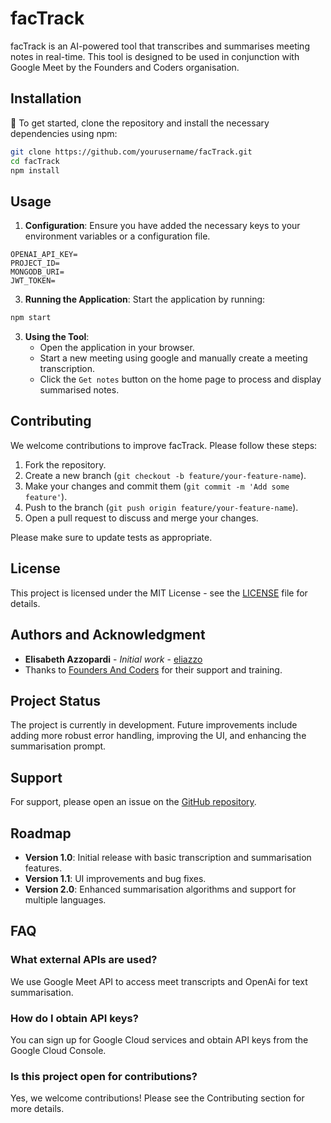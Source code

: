 # facTrack

facTrack is an AI-powered tool that transcribes and summarises meeting notes in real-time. This tool is designed to be used in conjunction with Google Meet by the Founders and Coders organisation.

## Installation

🏁 To get started, clone the repository and install the necessary dependencies using npm:

```bash
git clone https://github.com/yourusername/facTrack.git
cd facTrack
npm install
```

## Usage

1. **Configuration**: Ensure you have added the necessary keys to your environment variables or a configuration file.
```
OPENAI_API_KEY=
PROJECT_ID=
MONGODB_URI=
JWT_TOKEN=
```

3. **Running the Application**: Start the application by running:

```bash
npm start
```

3. **Using the Tool**:
   - Open the application in your browser.
   - Start a new meeting using google and manually create a meeting transcription.
   - Click the ```Get notes``` button on the home page to process and display summarised notes.

## Contributing

We welcome contributions to improve facTrack. Please follow these steps:

1. Fork the repository.
2. Create a new branch (`git checkout -b feature/your-feature-name`).
3. Make your changes and commit them (`git commit -m 'Add some feature'`).
4. Push to the branch (`git push origin feature/your-feature-name`).
5. Open a pull request to discuss and merge your changes.

Please make sure to update tests as appropriate.

## License

This project is licensed under the MIT License - see the [LICENSE](LICENSE) file for details.

## Authors and Acknowledgment

- **Elisabeth Azzopardi** - _Initial work_ - [eliazzo](https://github.com/eliazzo)
- Thanks to [Founders And Coders](https://www.foundersandcoders.com) for their support and training.

## Project Status

The project is currently in development. Future improvements include adding more robust error handling, improving the UI, and enhancing the summarisation prompt.

## Support

For support, please open an issue on the [GitHub repository](https://github.com/yourusername/ai-meeting-notes-taker/issues).

## Roadmap

- **Version 1.0**: Initial release with basic transcription and summarisation features.
- **Version 1.1**: UI improvements and bug fixes.
- **Version 2.0**: Enhanced summarisation algorithms and support for multiple languages.

## FAQ

### What external APIs are used?

We use Google Meet API to access meet transcripts and OpenAi for text summarisation.

### How do I obtain API keys?

You can sign up for Google Cloud services and obtain API keys from the Google Cloud Console.

### Is this project open for contributions?

Yes, we welcome contributions! Please see the Contributing section for more details.
